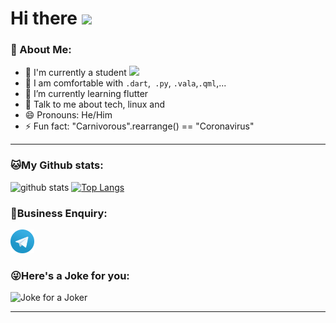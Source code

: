 # Hi there <img src="https://github.com/TheDudeThatCode/TheDudeThatCode/blob/master/Assets/Hi.gif" width="29">

### 🤵 About Me:
- 🏦 I'm currently a student
      <img src="https://media.giphy.com/media/WUlplcMpOCEmTGBtBW/giphy.gif" width="30">
- 🤔 I am comfortable with ```.dart```,``` .py```, ```.vala```,```.qml```,...
- 🌱 I’m currently learning flutter
- 💬 Talk to me about tech, linux and 
- 😄 Pronouns: He/Him
- ⚡ Fun fact: "Carnivorous".rearrange() == "Coronavirus"

---
### 🐱My Github stats:
![github stats](https://github-readme-stats.vercel.app/api?username=prateekmedia&show_icons=true&title_color=ffc857&icon_color=8ac926&text_color=daf7dc&bg_color=151515&hide=["stars"])
[![Top Langs](https://github-readme-stats.vercel.app/api/top-langs/?username=prateekmedia&layout=compact&text_color=daf7dc&bg_color=151515)](https://github.com/anuraghazra/github-readme-stats)

### 🙌Business Enquiry:
[<img src="https://raw.githubusercontent.com/github/explore/80688e429a7d4ef2fca1e82350fe8e3517d3494d/topics/telegram/telegram.png" alt="Flutter" width="38">](https://t.me/prateek_media)
### 😜Here's a Joke for you:
<img src="https://readme-jokes.vercel.app/api" alt="Joke for a Joker" />

----
